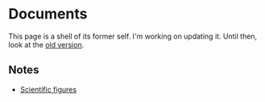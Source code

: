 Documents
=========

This page is a shell of its former self. I'm working on updating
it. Until then, look at the [old version].

[old version]: http://mike.depalatis.net/old/docs.html

Notes
-----

* [Scientific figures](notes/figures.html)
